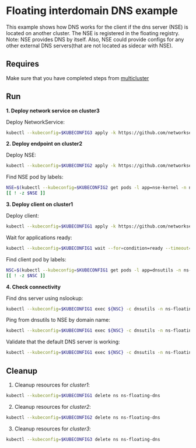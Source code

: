 # Floating interdomain DNS example

This example shows how DNS works for the client if the dns server (NSE) is located on another cluster.
The NSE is registered in the floating registry.
Note: NSE provides DNS by itself. Also, NSE could provide configs for any other external DNS servers(that are not located as sidecar with NSE).

## Requires

Make sure that you have completed steps from [multicluster](../../)

## Run

**1. Deploy network service on cluster3**

Deploy NetworkService:
```bash
kubectl --kubeconfig=$KUBECONFIG3 apply -k https://github.com/networkservicemesh/deployments-k8s/examples/multicluster/usecases/floating_dns/cluster3?ref=a1d87a0dcfd9632d70a3739da7a8b70437e75ebd
```

**2. Deploy endpoint on cluster2**

Deploy NSE:
```bash
kubectl --kubeconfig=$KUBECONFIG2 apply -k https://github.com/networkservicemesh/deployments-k8s/examples/multicluster/usecases/floating_dns/cluster2?ref=a1d87a0dcfd9632d70a3739da7a8b70437e75ebd
```

Find NSE pod by labels:
```bash
NSE=$(kubectl --kubeconfig=$KUBECONFIG2 get pods -l app=nse-kernel -n ns-floating-dns --template '{{range .items}}{{.metadata.name}}{{"\n"}}{{end}}')
[[ ! -z $NSE ]]
```

**3. Deploy client on cluster1**

Deploy client:
```bash
kubectl --kubeconfig=$KUBECONFIG1 apply -k https://github.com/networkservicemesh/deployments-k8s/examples/multicluster/usecases/floating_dns/cluster1?ref=a1d87a0dcfd9632d70a3739da7a8b70437e75ebd
```

Wait for applications ready:
```bash
kubectl --kubeconfig=$KUBECONFIG1 wait --for=condition=ready --timeout=5m pod -l app=dnsutils -n ns-floating-dns
```

Find client pod by labels:
```bash
NSC=$(kubectl --kubeconfig=$KUBECONFIG1 get pods -l app=dnsutils -n ns-floating-dns --template '{{range .items}}{{.metadata.name}}{{"\n"}}{{end}}')
[[ ! -z $NSC ]]
```

**4. Check connectivity**

Find dns server using nslookup: 
```bash
kubectl --kubeconfig=$KUBECONFIG1 exec ${NSC} -c dnsutils -n ns-floating-dns -- nslookup -norec -nodef my.coredns.service
```

Ping from dnsutils to NSE by domain name:
```bash
kubectl --kubeconfig=$KUBECONFIG1 exec ${NSC} -c dnsutils -n ns-floating-dns -- ping -c 4 my.coredns.service
```

Validate that the default DNS server is working:
```bash
kubectl --kubeconfig=$KUBECONFIG1 exec ${NSC} -c dnsutils -n ns-floating-dns -- dig kubernetes.default A kubernetes.default AAAA | grep "kubernetes.default.svc.cluster.local"
```

## Cleanup

1. Cleanup resources for *cluster1*:
```bash
kubectl --kubeconfig=$KUBECONFIG1 delete ns ns-floating-dns
```

2. Cleanup resources for *cluster2*:
```bash
kubectl --kubeconfig=$KUBECONFIG2 delete ns ns-floating-dns
```

3. Cleanup resources for *cluster3*:
```bash
kubectl --kubeconfig=$KUBECONFIG3 delete ns ns-floating-dns
```
